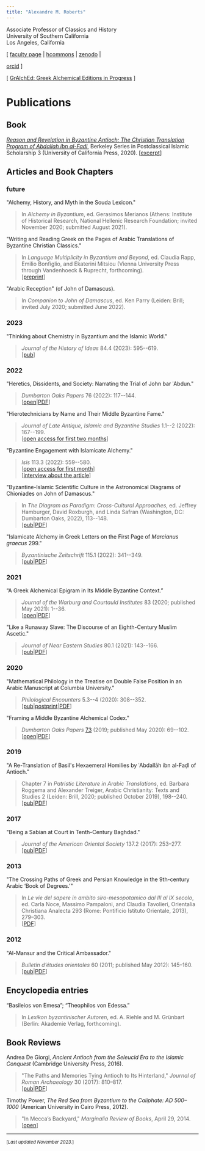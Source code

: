 ```yaml
---
title: "Alexandre M. Roberts"
---
```


Associate Professor of Classics and History  
University of Southern California  
Los Angeles, California  

[ [faculty page](https://dornsife.usc.edu/profile/alexandre-roberts/) |
[hcommons](https://hcommons.org/members/amroberts/) |
[zenodo](https://zenodo.org/communities/amroberts/search?page=1&size=20) |
<!-- <a itemprop="sameAs" content="https://orcid.org/0000-0002-6648-5392" href="https://orcid.org/0000-0002-6648-5392" target="orcid.widget" rel="noopener noreferrer" style="vertical-align:top;"><img src="https://orcid.org/sites/default/files/images/orcid_16x16.png" style="width:.7em;margin-right:.5em;" alt="✺">orcid</a> -->
[orcid](https://orcid.org/0000-0002-6648-5392) ]

[ [GrAlchEd: Greek Alchemical Editions in Progress](https://gralched.hcommons.org/) ]

# Publications

[AbF-book]: https://www.ucpress.edu/book/9780520343498/

[AbF-book-excerpt]: https://content.ucpress.edu/title/9780520343498/9780520343498_intro.pdf

[Roberts-WritingReadingGreek-preprint-2021-05-04]: https://doi.org/10.5281/zenodo.5149056

[Roberts-2023-JHI]: https://hcommons.org/deposits/item/hc:60037/
<!--available starting Oct 20, 2025.-->

[Roberts-2023-JHI-pub]: https://muse.jhu.edu/pub/56/article/909532

[Roberts-2022-DOP-jstor]: https://www.jstor.org/stable/27172437

[Roberts-2022-DOP-archive]: https://archive.org/details/DOP76_06_Roberts

[Roberts-2022-DOP]: https://hcommons.org/deposits/item/hc:49627/

[Roberts-2022-JLAIBS-pub]: https://www.euppublishing.com/doi/epdf/10.3366/jlaibs.2022.0009

[Roberts-2022-Isis-pub]: https://doi.org/10.1086/721264

[Roberts-2022-Chioniades-HC]: https://hcommons.org/deposits/item/hc:47227/

[Roberts-2022-Chioniades-bookpub]: https://www.hup.harvard.edu/catalog.php?isbn=9780884024866

[Roberts-2022-BZ-pub]: https://doi.org/10.1515/bz-2022-0012

[Roberts-2022-BZ-HC]: https://hcommons.org/deposits/item/hc:45383/

[Roberts-2021-JNES-pub]: https://www.journals.uchicago.edu/doi/10.1086/712785

[Roberts-2021-JNES-HC]: https://hcommons.org/deposits/item/hc:38251/

[Roberts-2020-JWCI-pub]: https://doi.org/10.1086/JWCI83010001

[Roberts-2020-JWCI-HC]: https://hcommons.org/deposits/item/hc:41801/

[Roberts-2020-PHEN]: https://zenodo.org/record/4290202

[Roberts-2020-PHEN-postprint]:
https://zenodo.org/record/4408536

[Roberts-2020-PHEN-HC]: https://hcommons.org/deposits/item/hc:33383/

[Roberts-2020-PHEN-pub]: https://doi.org/10.1163/24519197-BJA10007

[Roberts-2020-Retranslation]: https://zenodo.org/record/3476911

[Roberts-2020-Retranslation-HC]: https://hcommons.org/deposits/item/hc:32967/

[Roberts-2020-Retranslation-pub]: https://doi.org/10.1163/9789004415041_009

[Roberts-2019-DOP-Framing]: https://doi.org/10.5281/zenodo.3797823

[Roberts-2019-DOP-Framing-HC]: https://hcommons.org/deposits/item/hc:31587/

[Roberts-2019-DOP-Framing-JSTOR]: https://www.jstor.org/stable/26955172

[Roberts-2019-DOP-Framing-archive]: https://archive.org/details/DOP73_05_Roberts

[DOP-73]: https://www.dopapers.org/for-readers/past-issues/volume-73

[Roberts-2017-JRA-review-of-de-giorgi-HC]: https://hcommons.org/deposits/item/hc:33751/

[Roberts-2017-JRA-review-of-de-giorgi-pub]: https://doi.org/10.1017/S1047759400074845

[Roberts-2017-JAOS-Sabians]: https://doi.org/10.5281/zenodo.893166

[Roberts-2017-JAOS-Sabians-HC]: https://hcommons.org/deposits/item/hc:15783/

[Roberts-2017-JAOS-Sabians-pub]: https://www.jstor.org/stable/10.7817/jameroriesoci.137.2.0253

[Roberts-2013-OCA-Crossing-Paths]: https://doi.org/10.5281/zenodo.893168

[Roberts-2013-OCA-Crossing-Paths-HC]: https://hcommons.org/deposits/item/hc:16045/

[Roberts-2011-BEO60-Mansur]: https://doi.org/10.5281/zenodo.893170

[Roberts-2011-BEO60-Mansur-HC]: https://hcommons.org/deposits/item/hc:21715/

[Roberts-2011-BEO60-Mansur-pub]: https://doi.org/10.4000/beo.406

[Roberts-2014-Marginalia-Red-Sea]: http://marginalia.lareviewofbooks.org/in-meccas-backyard-by-alexandre-m-roberts/

[BE-salamander-article]: http://beheco.oxfordjournals.org/content/19/3/621

## Book

[*Reason and Revelation in Byzantine Antioch: The Christian Translation Program of Abdallah ibn al-Fadl*][AbF-book], Berkeley Series in Postclassical Islamic Scholarship 3 (University of California Press, 2020). [[excerpt][AbF-book-excerpt]]


## Articles and Book Chapters

### future

"Alchemy, History, and Myth in the Souda Lexicon."

> In *Alchemy in Byzantium*, ed. Gerasimos Merianos
> (Athens: Institute of Historical Research, National Hellenic Research Foundation; invited November 2020; submitted August 2021).

"Writing and Reading Greek on the Pages of Arabic Translations of Byzantine Christian Classics."

> In *Language Multiplicity in Byzantium and Beyond*, ed. Claudia Rapp, Emilio Bonfiglio, and Ekaterini Mitsiou (Vienna University Press through Vandenhoeck \& Ruprecht, forthcoming).  
> [[preprint][Roberts-WritingReadingGreek-preprint-2021-05-04]]

"Arabic Reception" (of John of Damascus).

> In *Companion to John of Damascus*, ed. Ken Parry 
> (Leiden: Brill; invited July 2020; submitted June 2022).

### 2023 ###

"Thinking about Chemistry in Byzantium and the Islamic World."

> *Journal of the History of Ideas* 84.4 (2023): 595--619.  
> [[pub][Roberts-2023-JHI-pub]]


### 2022 ###

"Heretics, Dissidents, and Society: Narrating the Trial of John bar ʿAbdun."

> *Dumbarton Oaks Papers* 76 (2022): 117--144.  
> [[open][Roberts-2022-DOP-archive]|[PDF][Roberts-2022-DOP]]

"Hierotechnicians by Name and Their Middle Byzantine Fame."

> *Journal of Late Antique, Islamic and Byzantine Studies* 1.1--2 (2022): 167--199.  
> [[open access for first two months][Roberts-2022-JLAIBS-pub]]

"Byzantine Engagement with Islamicate Alchemy."

> *Isis* 113.3 (2022): 559--580.  
> [[open access for first month][Roberts-2022-Isis-pub]]  
> [[interview about the article](https://hssonline.org/news/616068/Isis-September-2022---Author-Interview-with-Alexandre-Roberts.htm)]

"Byzantine-Islamic Scientific Culture in the Astronomical Diagrams of Chioniades on John of Damascus."

> In *The Diagram as Paradigm: Cross-Cultural Approaches*, ed. Jeffrey Hamburger, David Roxburgh, and Linda Safran (Washington, DC: Dumbarton Oaks, 2022), 113--148.   
> [[pub][Roberts-2022-Chioniades-bookpub]|[PDF][Roberts-2022-Chioniades-HC]]

"Islamicate Alchemy in Greek Letters on the First Page of *Marcianus graecus* 299."

> *Byzantinische Zeitschrift* 115.1 (2022): 341--349.  
> [[pub][Roberts-2022-BZ-pub]|[PDF][Roberts-2022-BZ-HC]]


### 2021 ###

“A Greek Alchemical Epigram in Its Middle Byzantine Context.”

> *Journal of the Warburg and Courtauld Institutes* 83 (2020; published May 2021): 1--36.  
> [[open][Roberts-2020-JWCI-pub]|[PDF][Roberts-2020-JWCI-HC]]


"Like a Runaway Slave: The Discourse of an Eighth-Century Muslim Ascetic."

> *Journal of Near Eastern Studies* 80.1 (2021): 143--166.  
> [[pub][Roberts-2021-JNES-pub]|[PDF][Roberts-2021-JNES-HC]]


### 2020 ###


"Mathematical Philology in the Treatise on Double False Position in an Arabic Manuscript at Columbia University."

> *Philological Encounters* 5.3--4 (2020): 308--352.  
> [[pub][Roberts-2020-PHEN-pub]|[postprint][Roberts-2020-PHEN-postprint]|[PDF][Roberts-2020-PHEN-HC]]


"Framing a Middle Byzantine Alchemical Codex."

> *Dumbarton Oaks Papers* [73][DOP-73] (2019; published May 2020): 69--102.  
> [[open][Roberts-2019-DOP-Framing-archive]|[PDF][Roberts-2019-DOP-Framing-HC]]


### 2019 ###

"A Re-Translation of Basil's Hexaemeral Homilies by ʿAbdallāh ibn al-Faḍl of Antioch."

> Chapter 7 in *Patristic Literature in Arabic Translations*, ed. Barbara Roggema and Alexander Treiger, Arabic Christianity: Texts and Studies 2 (Leiden: Brill, 2020; published October 2019), 198--240.  
> [[pub][Roberts-2020-Retranslation-pub]|[PDF][Roberts-2020-Retranslation-HC]]

### 2017 ###

"Being a Sabian at Court in Tenth-Century Baghdad."

> *Journal of the American Oriental Society* 137.2 (2017): 253–277.  
> [[pub][Roberts-2017-JAOS-Sabians-pub]|[PDF][Roberts-2017-JAOS-Sabians-HC]]


### 2013

"The Crossing Paths of Greek and Persian Knowledge in the 9th-century Arabic ‘Book of Degrees.’"

> In *Le vie del sapere in ambito siro-mesopotamico dal III al IX secolo*, ed. Carla Noce, Massimo Pampaloni, and Claudia Tavolieri, Orientalia Christiana Analecta 293 (Rome: Pontificio Istituto Orientale, 2013), 279–303.   
> [[PDF][Roberts-2013-OCA-Crossing-Paths-HC]]


### 2012

"Al-Mansur and the Critical Ambassador."

> *Bulletin d’études orientales* 60 (2011; published May 2012): 145–160.  
> [[pub][Roberts-2011-BEO60-Mansur-pub]|[PDF][Roberts-2011-BEO60-Mansur-HC]]


## Encyclopedia entries

“Basileios von Emesa”; “Theophilos von Edessa.”

> In *Lexikon byzantinischer Autoren*, ed. A. Riehle and M. Grünbart (Berlin: Akademie Verlag, forthcoming).


## Book Reviews

Andrea De Giorgi, *Ancient Antioch from the Seleucid Era to the Islamic Conquest* (Cambridge University Press, 2016).

> "The Paths and Memories Tying Antioch to Its 
> Hinterland,"
> *Journal of Roman Archaeology* 30 (2017): 810–817.  
> [[pub][Roberts-2017-JRA-review-of-de-giorgi-pub]|[PDF][Roberts-2017-JRA-review-of-de-giorgi-HC]]


Timothy Power, *The Red Sea from Byzantium to the Caliphate: AD 500–1000* (American University in Cairo Press, 2012).  

> "In Mecca’s Backyard,"
> *Marginalia Review of Books*, April 29, 2014.  
> [[open][Roberts-2014-Marginalia-Red-Sea]]

-------

<small>[*Last updated November 2023.*]</small>


